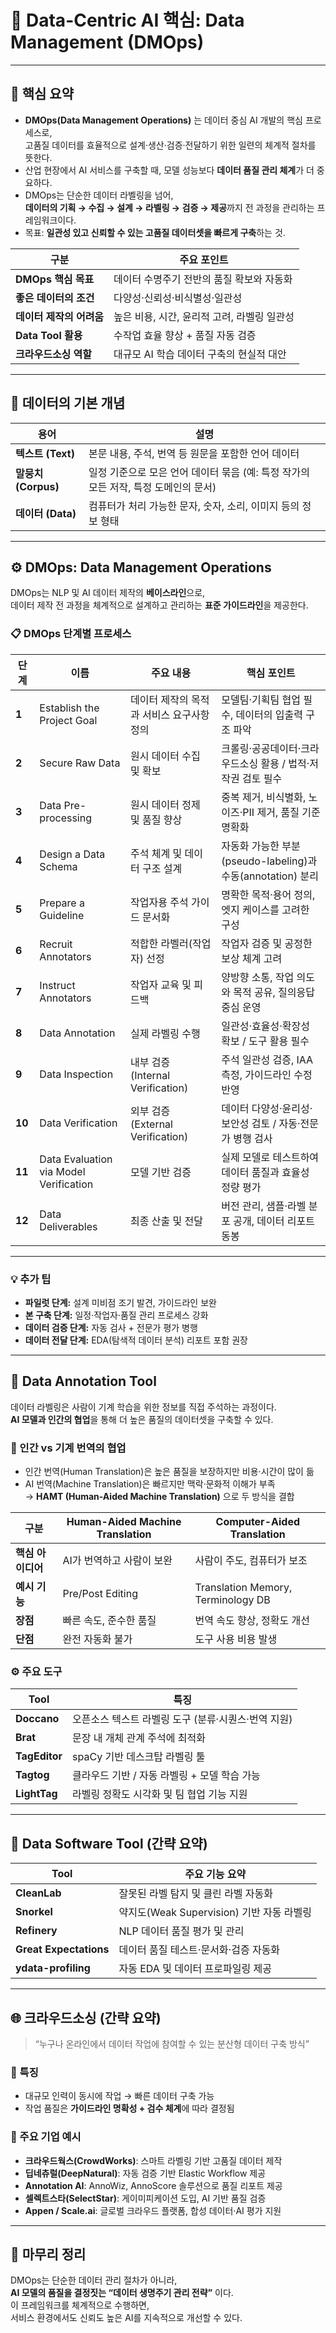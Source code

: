 # 🧠 Data-Centric AI 핵심: Data Management (DMOps)

---

## 🚀 핵심 요약

- **DMOps(Data Management Operations)** 는 데이터 중심 AI 개발의 핵심 프로세스로,  
  고품질 데이터를 효율적으로 설계·생산·검증·전달하기 위한 일련의 체계적 절차를 뜻한다.
- 산업 현장에서 AI 서비스를 구축할 때, 모델 성능보다 **데이터 품질 관리 체계**가 더 중요하다.
- DMOps는 단순한 데이터 라벨링을 넘어,  
  **데이터의 기획 → 수집 → 설계 → 라벨링 → 검증 → 제공**까지 전 과정을 관리하는 프레임워크이다.
- 목표: **일관성 있고 신뢰할 수 있는 고품질 데이터셋을 빠르게 구축**하는 것.

| 구분 | 주요 포인트 |
|------|--------------|
| **DMOps 핵심 목표** | 데이터 수명주기 전반의 품질 확보와 자동화 |
| **좋은 데이터의 조건** | 다양성·신뢰성·비식별성·일관성 |
| **데이터 제작의 어려움** | 높은 비용, 시간, 윤리적 고려, 라벨링 일관성 |
| **Data Tool 활용** | 수작업 효율 향상 + 품질 자동 검증 |
| **크라우드소싱 역할** | 대규모 AI 학습 데이터 구축의 현실적 대안 |

---


## 📌 데이터의 기본 개념

| 용어 | 설명 |
|------|------|
| **텍스트 (Text)** | 본문 내용, 주석, 번역 등 원문을 포함한 언어 데이터 |
| **말뭉치 (Corpus)** | 일정 기준으로 모은 언어 데이터 묶음 (예: 특정 작가의 모든 저작, 특정 도메인의 문서) |
| **데이터 (Data)** | 컴퓨터가 처리 가능한 문자, 숫자, 소리, 이미지 등의 정보 형태 |

---

## ⚙️ DMOps: Data Management Operations

DMOps는 NLP 및 AI 데이터 제작의 **베이스라인**으로,  
데이터 제작 전 과정을 체계적으로 설계하고 관리하는 **표준 가이드라인**을 제공한다.

### 📋 DMOps 단계별 프로세스

| 단계 | 이름 | 주요 내용 | 핵심 포인트 |
|------|------|------------|--------------|
| **1** | Establish the Project Goal | 데이터 제작의 목적과 서비스 요구사항 정의 | 모델팀·기획팀 협업 필수, 데이터의 입출력 구조 파악 |
| **2** | Secure Raw Data | 원시 데이터 수집 및 확보 | 크롤링·공공데이터·크라우드소싱 활용 / 법적·저작권 검토 필수 |
| **3** | Data Pre-processing | 원시 데이터 정제 및 품질 향상 | 중복 제거, 비식별화, 노이즈·PII 제거, 품질 기준 명확화 |
| **4** | Design a Data Schema | 주석 체계 및 데이터 구조 설계 | 자동화 가능한 부분(pseudo-labeling)과 수동(annotation) 분리 |
| **5** | Prepare a Guideline | 작업자용 주석 가이드 문서화 | 명확한 목적·용어 정의, 엣지 케이스를 고려한 구성 |
| **6** | Recruit Annotators | 적합한 라벨러(작업자) 선정 | 작업자 검증 및 공정한 보상 체계 고려 |
| **7** | Instruct Annotators | 작업자 교육 및 피드백 | 양방향 소통, 작업 의도와 목적 공유, 질의응답 중심 운영 |
| **8** | Data Annotation | 실제 라벨링 수행 | 일관성·효율성·확장성 확보 / 도구 활용 필수 |
| **9** | Data Inspection | 내부 검증 (Internal Verification) | 주석 일관성 검증, IAA 측정, 가이드라인 수정 반영 |
| **10** | Data Verification | 외부 검증 (External Verification) | 데이터 다양성·윤리성·보안성 검토 / 자동·전문가 병행 검사 |
| **11** | Data Evaluation via Model Verification | 모델 기반 검증 | 실제 모델로 테스트하여 데이터 품질과 효율성 정량 평가 |
| **12** | Data Deliverables | 최종 산출 및 전달 | 버전 관리, 샘플·라벨 분포 공개, 데이터 리포트 동봉 |

---

### 💡 추가 팁
- **파일럿 단계:** 설계 미비점 조기 발견, 가이드라인 보완  
- **본 구축 단계:** 일정·작업자·품질 관리 프로세스 강화  
- **데이터 검증 단계:** 자동 검사 + 전문가 평가 병행  
- **데이터 전달 단계:** EDA(탐색적 데이터 분석) 리포트 포함 권장  

---

## 🧩 Data Annotation Tool

데이터 라벨링은 사람이 기계 학습을 위한 정보를 직접 주석하는 과정이다.  
**AI 모델과 인간의 협업**을 통해 더 높은 품질의 데이터셋을 구축할 수 있다.

### 📘 인간 vs 기계 번역의 협업
- 인간 번역(Human Translation)은 높은 품질을 보장하지만 비용·시간이 많이 듦  
- AI 번역(Machine Translation)은 빠르지만 맥락·문화적 이해가 부족  
→ **HAMT (Human-Aided Machine Translation)** 으로 두 방식을 결합

| 구분 | Human-Aided Machine Translation | Computer-Aided Translation |
|------|-------------------------------|---------------------------|
| **핵심 아이디어** | AI가 번역하고 사람이 보완 | 사람이 주도, 컴퓨터가 보조 |
| **예시 기능** | Pre/Post Editing | Translation Memory, Terminology DB |
| **장점** | 빠른 속도, 준수한 품질 | 번역 속도 향상, 정확도 개선 |
| **단점** | 완전 자동화 불가 | 도구 사용 비용 발생 |

### ⚙️ 주요 도구

| Tool | 특징 |
|------|------|
| **Doccano** | 오픈소스 텍스트 라벨링 도구 (분류·시퀀스·번역 지원) |
| **Brat** | 문장 내 개체 관계 주석에 최적화 |
| **TagEditor** | spaCy 기반 데스크탑 라벨링 툴 |
| **Tagtog** | 클라우드 기반 / 자동 라벨링 + 모델 학습 가능 |
| **LightTag** | 라벨링 정확도 시각화 및 팀 협업 기능 지원 |

---

## 🧰 Data Software Tool (간략 요약)

| Tool | 주요 기능 요약 |
|------|----------------|
| **CleanLab** | 잘못된 라벨 탐지 및 클린 라벨 자동화 |
| **Snorkel** | 약지도(Weak Supervision) 기반 자동 라벨링 |
| **Refinery** | NLP 데이터 품질 평가 및 관리 |
| **Great Expectations** | 데이터 품질 테스트·문서화·검증 자동화 |
| **ydata-profiling** | 자동 EDA 및 데이터 프로파일링 제공 |

---

## 🌐 크라우드소싱 (간략 요약)

> “누구나 온라인에서 데이터 작업에 참여할 수 있는 분산형 데이터 구축 방식”

### 🔎 특징
- 대규모 인력이 동시에 작업 → 빠른 데이터 구축 가능  
- 작업 품질은 **가이드라인 명확성 + 검수 체계**에 따라 결정됨  

### 🏢 주요 기업 예시
- **크라우드웍스(CrowdWorks)**: 스마트 라벨링 기반 고품질 데이터 제작  
- **딥네츄럴(DeepNatural)**: 자동 검증 기반 Elastic Workflow 제공  
- **Annotation AI**: AnnoWiz, AnnoScore 솔루션으로 품질 리포트 제공  
- **셀렉트스타(SelectStar)**: 게이미피케이션 도입, AI 기반 품질 검증  
- **Appen / Scale.ai**: 글로벌 크라우드 플랫폼, 합성 데이터·AI 평가 지원  

---

## 💬 마무리 정리

DMOps는 단순한 데이터 관리 절차가 아니라,  
**AI 모델의 품질을 결정짓는 “데이터 생명주기 관리 전략”** 이다.  
이 프레임워크를 체계적으로 수행하면,  
서비스 환경에서도 신뢰도 높은 AI를 지속적으로 개선할 수 있다.
